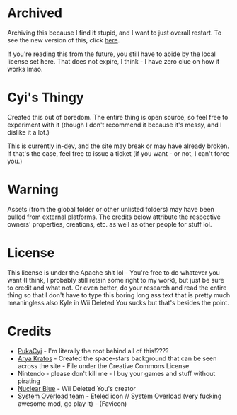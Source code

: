 # Archived
Archiving this because I find it stupid, and I want to just overall restart. To see the new version of this, click [here](https://github.com/PukaCyi/Banami).

If you're reading this from the future, you still have to abide by the local license set here. That does not expire, I think - I have zero clue on how it works lmao.

# Cyi's Thingy
Created this out of boredom. The entire thing is open source, so feel free to experiment with it (though I don't recommend it because it's messy, and I dislike it a lot.)

This is currently in-dev, and the site may break or may have already broken. If that's the case, feel free to issue a ticket (if you want - or not, I can't force you.)

# Warning
Assets (from the global folder or other unlisted folders) may have been pulled from external platforms. The credits below attribute the respective owners' properties, creations, etc. as well as other people for stuff lol.

# License
This license is under the Apache shit lol - You're free to do whatever you want (I think, I probably still retain some right to my work), but just be sure to credit and what not. Or even better, do your research and read the entire thing so that I don't have to type this boring long ass text that is pretty much meaningless also Kyle in Wii Deleted You sucks but that's besides the point.

# Credits
* [PukaCyi](https://twitter.com/PukaCyi) - I'm literally the root behind all of this!????
* [Arya Kratos](https://www.pexels.com/@arya-kratos-14739/) - Created the space-stars background that can be seen across the site - File under the Creative Commons License
* Nintendo - please don't kill me - I buy your games and stuff without pirating 
* [Nuclear Blue](https://twitter.com/NucluearBlue) - Wii Deleted You's creator
* [System Overload team](https://gamebanana.com/mods/477139) - Eteled icon // System Overload (very fucking awesome mod, go play it) - (Favicon)

